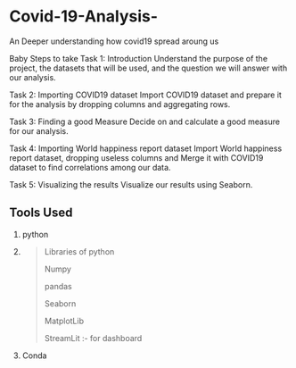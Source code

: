 # Covid-19-Analysis-
An Deeper understanding how covid19 spread aroung us 



Baby Steps to take 
Task 1: Introduction
Understand the purpose of the project, the datasets that will be used, and the question we will answer with our analysis.

Task 2: Importing COVID19 dataset
Import COVID19 dataset and prepare it for the analysis by dropping columns and aggregating rows.

Task 3: Finding a good Measure
Decide on and calculate a good measure for our analysis.

Task 4: Importing World happiness report dataset
Import World happiness report dataset, dropping useless columns and Merge it with COVID19 dataset to find correlations among our data.

Task 5: Visualizing the results
Visualize our results using Seaborn.

## Tools Used 

1. python

2. > Libraries of python
   >
   > Numpy 
   >
   > pandas 
   >
   > Seaborn 
   >
   > MatplotLib
   >
   > StreamLit :- for dashboard

3. Conda 

